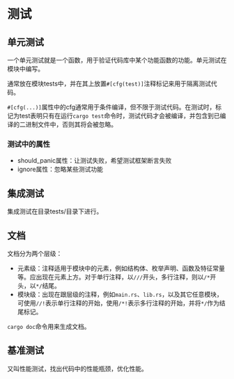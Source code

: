 # 测试

## 单元测试

一个单元测试就是一个函数，用于验证代码库中某个功能函数的功能。单元测试在模块中编写。

通常放在模块tests中，并在其上放置`#[cfg(test)]`注释标记来用于隔离测试代码。

`#[cfg(...)]`属性中的cfg通常用于条件编译，但不限于测试代码。在测试时，标记为test表明只有在运行`cargo test`命令时，测试代码才会被编译，并包含到已编译的二进制文件中，否则其将会被忽略。

### 测试中的属性

- should_panic属性：让测试失败，希望测试框架断言失败
- ignore属性：忽略某些测试功能

## 集成测试

集成测试在目录tests/目录下进行。

## 文档

文档分为两个层级：

- 元素级：注释适用于模块中的元素，例如结构体、枚举声明、函数及特征常量等。应出现在元素上方。对于单行注释，以`///`开头，多行注释，则以`/*`开头，以`*/`结尾。
- 模块级：出现在跟层级的注释，例如`main.rs`、`lib.rs`，以及其它任意模块，可使用`//!`表示单行注释的开始，使用`/*!`表示多行注释的开始，并将`*/`作为结尾标记。

`cargo doc`命令用来生成文档。

## 基准测试

又叫性能测试，找出代码中的性能瓶颈，优化性能。